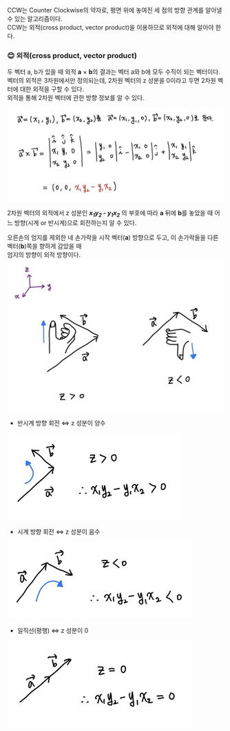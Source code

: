 CCW는 Counter Clockwise의 약자로, 평면 위에 놓여진 세 점의 방향 관계를 알아낼 수 있는 알고리즘이다.  
CCW는 외적(cross product, vector product)을 이용하므로 외적에 대해 알아야 한다.

### :blush: 외적(cross product, vector product)
두 벡터 a, b가 있을 때 외적 **a** × **b**의 결과는 벡터 a와 b에 모두 수직이 되는 벡터이다.  
벡터의 외적은 3차원에서만 정의되는데, 2차원 벡터의 z 성분을 0이라고 두면 2차원 벡터에 대한 외적을 구할 수 있다.  
외적을 통해 2차원 벡터에 관한 방향 정보를 알 수 있다.

<img src="https://github.com/meanjoo/Algorithm/blob/main/%EA%B8%B0%ED%95%98/crossproduct.jpg" width="800" height=auto/>

2차원 벡터의 외적에서 z 성분인 ***x<sub>1</sub>y<sub>2</sub> - y<sub>1</sub>x<sub>2</sub>*** 의 부호에 따라 **a** 뒤에 **b**를 놓았을 때 어느 방향(시계 or 반시계)으로 회전하는지 알 수 있다.  

오른손의 엄지를 제외한 네 손가락을 시작 벡터(**a**) 방향으로 두고, 이 손가락들을 다른 벡터(**b**)쪽을 향하게 감았을 때  
엄지의 방향이 외적 방향이다.  
<img src="https://github.com/meanjoo/Algorithm/blob/main/%EA%B8%B0%ED%95%98/explanation.jpg" width="700" height=auto/>

* 반시계 방향 회전 ⇔ z 성분이 양수
<img src="https://github.com/meanjoo/Algorithm/blob/main/%EA%B8%B0%ED%95%98/ccw.jpg" width="400" height=auto/>

* 시계 방향 회전 ⇔ z 성분이 음수
<img src="https://github.com/meanjoo/Algorithm/blob/main/%EA%B8%B0%ED%95%98/cw.jpg" width="430" height=auto/>

* 일직선(평행) ⇔ z 성분이 0
<img src="https://github.com/meanjoo/Algorithm/blob/main/%EA%B8%B0%ED%95%98/parallel.jpg" width="430" height=auto/>
